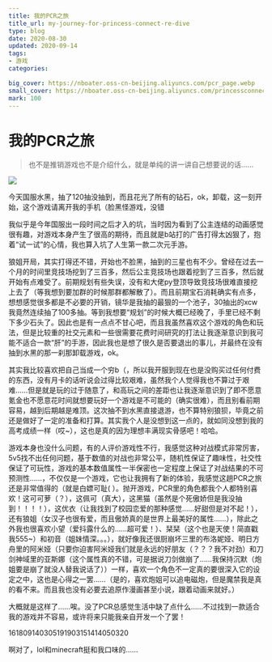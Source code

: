 ```yaml
---
title: 我的PCR之旅
title_url: my-journey-for-princess-connect-re-dive
type: blog
date: 2020-08-30
updated: 2020-09-14
tags: 
- 游戏
categories:

big_cover: https://nboater.oss-cn-beijing.aliyuncs.com/pcr_page.webp
small_cover: https://nboater.oss-cn-beijing.aliyuncs.com/princessconnect.png
mark: 100
---
```

# 我的PCR之旅
> 也不是推销游戏也不是介绍什么，就是单纯的讲一讲自己想要说的话……

![](https://nboater.oss-cn-beijing.aliyuncs.com/pcr_page.webp) 

今天国服水黑，抽了120抽没抽到，而且花光了所有的钻石，ok，卸载，这一刻开始，这个游戏请离开我的手机（脸黑怪游戏，没错

我似乎是今年国服出一段时间之后才入的坑，当时因为看到了公主连结的动画感觉很有趣，对游戏本身产生了很高的期待，而且就是b站打的广告打得太凶狠了，抱着“试一试”的心情，我也算入坑了人生第一款二次元手游。

狼姐开局，其实打得还不错，开始也不脸黑，抽到的三星也有不少。曾经在过去一个月的时间里竞技场挖到了三百多，然后公主竞技场也跟着挖到了三百多，然后就开始有点难受了。前期规划有些失误，没有和大佬py登顶导致竞技场很难直接挖上去了（等我想到要加群的时候那群都解散了）。而且前期宝石消耗确实有点多，想想感觉很多都是不必要的开销，镜华是我抽的最狠的一个池子，30抽出的xcw我竟然连续抽了100多抽。等到我想要“规划”的时候大概已经晚了，手里已经不剩下多少石头了。因此也是有一点点不甘心吧，而且我虽然喜欢这个游戏的角色和玩法，但是比较重的社交元素和一些很需要花费时间研究的打法让我逐渐意识到我可能不适合一款“肝”的手游，因此我也是想了很久是否要退出的事儿，并最终在没有抽到水黑的那一刹那卸载游戏，ok。

其实我比较喜欢把自己当成一个穷b（，所以我开服到现在也是没购买过任何付费的东西，没有月卡的话听说会过得比较艰难，虽然我个人觉得我也不算过于艰难……但是就是玩的过于随意了，和高玩之间的差距也让我逐渐意识到了即不愿意氪金也不愿意花时间就想要玩好一个游戏是不可能的（确实很难），而且别看前期容易，越到后期越是难顶。这次抽不到水黑直接退游，也不算特别狼狈，毕竟之前还是做好了一定的准备和打算。其实我个人是没想到这一点的，就如同没想到我的高考成绩一样（哎~），这也是真的因为理想丰满现实骨感吧！哈哈。

游戏本身也没什么问题，有的人评价游戏性不行，我感觉这种对战模式非常厉害，5v5找不出任何问题，基于数值的对战也非常公平，随机性保证了趣味性，社交性保证了可玩性，游戏的基本数值属性一半保密也一定程度上保证了对战结果的不可预测性……，不仅仅是一个游戏，它也让我拥有了新的体验，我感觉这趟PCR之旅还是非常值得的（就是白嫖可耻( ）。抛开游戏，PCR里的角色都我个人都特别喜欢！这可可萝（？），这佩可（真大），这黑猫（虽然是个死傲娇但是我没抽到！！！！），这优衣（让我找到了校园恋爱的那种感觉……好甜但是对不起！），还有狼姐（女汉子也很有爱，而且傲娇真的是世界上最美好的属性……），除此之外我也很喜欢小望（爱抖露什么的……超可爱！）、栞栞（这个也是天使！简直戳我555~）和初音（姐妹情深。。。），就好像我还很厨崩坏三里的布洛妮娅、明日方舟里的阿米娅（只要你迫害阿米娅我们就是永远的好朋友（？？？我不对劲）和刀剑神域里的亚斯娜（这个属性真的不错，可是据说刀剑做崩了……我保持沉默（炮姐要是崩了就没人替我说话了））一样，喜欢一个角色不一定真的要很深入它的设定之中，这也是心得之一罢……（是的，喜欢炮姐可以追电磁炮，但是魔禁我是真的看不来。而且我也没有必要去追原作漫画甚至小说，跟着动画来就好。）

大概就是这样了……唉。没了PCR总感觉生活中缺了点什么……不过找到一款适合我的游戏并不容易，或许将来只能我亲自开发一个了罢！

161809140305191903151414050320

啊对了，lol和minecraft挺和我口味的……

